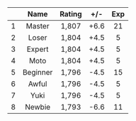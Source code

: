 | |Name|Rating|+/-|Exp|
|-|:--:|:----:|:-:|:-:|
|1|Master|1,807|+6.6|21|
|2|Loser|1,804|+4.5|5|
|3|Expert|1,804|+4.5|5|
|4|Moto|1,804|+4.5|5|
|5|Beginner|1,796|-4.5|15|
|6|Awful|1,796|-4.5|5|
|7|Yuki|1,796|-4.5|5|
|8|Newbie|1,793|-6.6|11|
